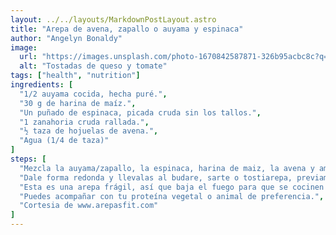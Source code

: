 ```yaml
---
layout: ../../layouts/MarkdownPostLayout.astro
title: "Arepa de avena, zapallo o auyama y espinaca"
author: "Angelyn Bonaldy"
image:
  url: "https://images.unsplash.com/photo-1670842587871-326b95acbc8c?q=80&w=3387&auto=format&fit=crop&ixlib=rb-4.0.3&ixid=M3wxMjA3fDB8MHxwaG90by1wYWdlfHx8fGVufDB8fHx8fA%3D%3D"
  alt: "Tostadas de queso y tomate"
tags: ["health", "nutrition"]
ingredients: [
  "1/2 auyama cocida, hecha puré.",
  "30 g de harina de maíz.",
  "Un puñado de espinaca, picada cruda sin los tallos.",
  "1 zanahoria cruda rallada.",
  "½ taza de hojuelas de avena.",
  "Agua (1/4 de taza)"
]
steps: [
  "Mezcla la auyama/zapallo, la espinaca, harina de maiz, la avena y amasar bien, e ir verificado la humedad, hasta lograr una masa homogenea y suave.",
  "Dale forma redonda y llevalas al budare, sarte o tostiarepa, previamente engrasado con aceite de coco o de oliva. ",
  "Esta es una arepa frágil, así que baja el fuego para que se cocinen bien.",
  "Puedes acompañar con tu proteína vegetal o animal de preferencia.",
  "Cortesia de www.arepasfit.com"
]
---
```


